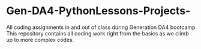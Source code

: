 # Gen-DA4-PythonLessons-Projects-
All coding assignments in and out of class during Generation DA4 bootcamp
This repository contains all coding work right from the basics as we climb up to more complex codes.
